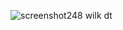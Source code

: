 ![screenshot248](https://github.com/bloshiowo/skins/assets/68192018/9650cd5d-ea10-4bdd-9ab9-b5aa90125338) wilk dt

